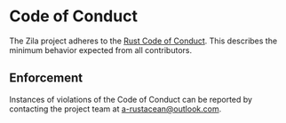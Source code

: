 # Code of Conduct

The Zila project adheres to the [Rust Code of Conduct](https://www.rust-lang.org/policies/code-of-conduct). This describes the minimum behavior expected from all contributors.

## Enforcement

Instances of violations of the Code of Conduct can be reported by contacting the project team at [a-rustacean@outlook.com](mailto:a-rustacean@outlook.com).
